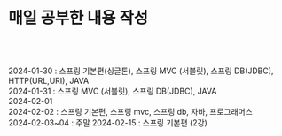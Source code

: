<h1> 매일 공부한 내용 작성 </h1>
</br>
</br>

2024-01-30 : 스프링 기본편(싱글톤), 스프링 MVC (서블릿), 스프링 DB(JDBC), HTTP(URL,URI), JAVA <br>
2024-01-31 : 스프링 MVC (서블릿), 스프링 DB(JDBC), JAVA <br>
2024-02-01  <br>
2024-02-02 : 스프링 기본편, 스프링 mvc, 스프링 db, 자바, 프로그래머스 <br>
2024-02-03~04 : 주말
2024-02-15 : 스프링 기본편 (2강) 







